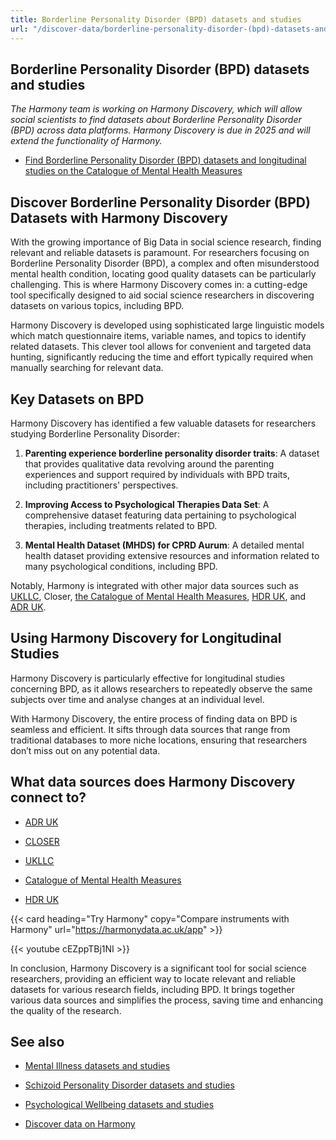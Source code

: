 ```yaml
---
title: Borderline Personality Disorder (BPD) datasets and studies
url: "/discover-data/borderline-personality-disorder-(bpd)-datasets-and-studies"
---
```


## Borderline Personality Disorder (BPD) datasets and studies

*The Harmony team is working on Harmony Discovery, which will allow social scientists to find datasets about Borderline Personality Disorder (BPD) across data platforms. Harmony Discovery is due in 2025 and will extend the functionality of Harmony.*

* [Find Borderline Personality Disorder (BPD) datasets and longitudinal studies on the Catalogue of Mental Health Measures](https://www.cataloguementalhealth.ac.uk/?content=search&query=Topic:borderline+personality+disorder+%28bpd%29)

## Discover Borderline Personality Disorder (BPD) Datasets with Harmony Discovery

With the growing importance of Big Data in social science research, finding relevant and reliable datasets is paramount. For researchers focusing on Borderline Personality Disorder (BPD), a complex and often misunderstood mental health condition, locating good quality datasets can be particularly challenging. This is where Harmony Discovery comes in: a cutting-edge tool specifically designed to aid social science researchers in discovering datasets on various topics, including BPD.

Harmony Discovery is developed using sophisticated large linguistic models which match questionnaire items, variable names, and topics to identify related datasets. This clever tool allows for convenient and targeted data hunting, significantly reducing the time and effort typically required when manually searching for relevant data.

## Key Datasets on BPD

Harmony Discovery has identified a few valuable datasets for researchers studying Borderline Personality Disorder:

1. **Parenting experience borderline personality disorder traits**: A dataset that provides qualitative data revolving around the parenting experiences and support required by individuals with BPD traits, including practitioners' perspectives.

2. **Improving Access to Psychological Therapies Data Set**: A comprehensive dataset featuring data pertaining to psychological therapies, including treatments related to BPD.

3. **Mental Health Dataset (MHDS) for CPRD Aurum**: A detailed mental health dataset providing extensive resources and information related to many psychological conditions, including BPD.

Notably, Harmony is integrated with other major data sources such as [UKLLC](https://explore.ukllc.ac.uk), Closer, [the Catalogue of Mental Health Measures](https://www.cataloguementalhealth.ac.uk/), [HDR UK](https://www.hdruk.ac.uk/), and [ADR UK](https://www.adruk.org/).

## Using Harmony Discovery for Longitudinal Studies

Harmony Discovery is particularly effective for longitudinal studies concerning BPD, as it allows researchers to repeatedly observe the same subjects over time and analyse changes at an individual level.

With Harmony Discovery, the entire process of finding data on BPD is seamless and efficient. It sifts through data sources that range from traditional databases to more niche locations, ensuring that researchers don’t miss out on any potential data.


## What data sources does Harmony Discovery connect to?

* [ADR UK](https://www.adruk.org/data-access/data-catalogue/)

* [CLOSER](https://closer.ac.uk/)

* [UKLLC](https://explore.ukllc.ac.uk)

* [Catalogue of Mental Health Measures](https://www.cataloguementalhealth.ac.uk/)

* [HDR UK](https://www.healthdatagateway.org/)

{{< card heading="Try Harmony" copy="Compare instruments with Harmony" url="https://harmonydata.ac.uk/app" >}}

{{< youtube cEZppTBj1NI >}}


In conclusion, Harmony Discovery is a significant tool for social science researchers, providing an efficient way to locate relevant and reliable datasets for various research fields, including BPD. It brings together various data sources and simplifies the process, saving time and enhancing the quality of the research.

## See also

* [Mental Illness datasets and studies](/discover-data/mental-illness-datasets-and-studies)

* [Schizoid Personality Disorder datasets and studies](/discover-data/schizoid-personality-disorder-datasets-and-studies)

* [Psychological Wellbeing datasets and studies](/discover-data/psychological-wellbeing-datasets-and-studies)

* [Discover data on Harmony](/discover-data/)